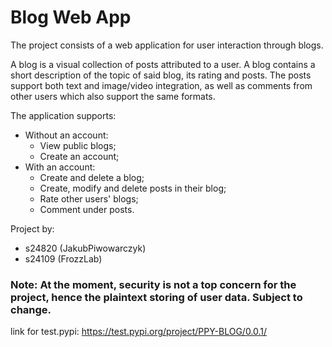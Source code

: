 # Blog Web App

The project consists of a web application for user interaction through blogs.  
  
A blog is a visual collection of posts attributed to a user. A blog contains a short description of the topic of said blog, its rating and posts. The posts support both text and image/video integration, as well as comments from other users which also support the same formats.

The application supports:
* Without an account:
    * View public blogs;
    * Create an account;
* With an account: 
    * Create and delete a blog;
    * Create, modify and delete posts in their blog;
    * Rate other users' blogs;
    * Comment under posts.

Project by:
* s24820 (JakubPiwowarczyk)
* s24109 (FrozzLab)

### Note: At the moment, security is not a top concern for the project, hence the plaintext storing of user data. Subject to change.

link for test.pypi: https://test.pypi.org/project/PPY-BLOG/0.0.1/
